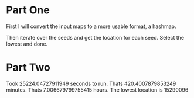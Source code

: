 # Part One
First I will convert the input maps to a more usable format, a hashmap.

Then iterate over the seeds and get the location for each seed. Select the lowest and done.

# Part Two
Took 25224.04727911949 seconds to run.
Thats 420.4007879853249 minutes.
Thats 7.006679799755415 hours.
The lowest location is 15290096
